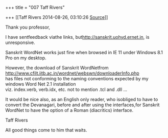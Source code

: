 +++
title = "007 Taff Rivers"

+++
[[Taff Rivers	2014-08-26, 03:10:26 [Source](https://groups.google.com/g/samskrita/c/J-fat5s82XI)]]



Thank you professor,

  

 I have sentfeedback viathe links, but<http://sanskrit.uohyd.ernet.in>, is unresponsive.

  

Sanskrit WordNet works just fine when browsed in IE 11 under Windows 8.1 Pro on my desktop.

However, the download of Sanskrit WordNetfrom <http://www.cfilt.iitb.ac.in/wordnet/webswn/downloaderInfo.php>  
has files not conforming to the naming conventions expected by my windows Word Net 2.1 installation  
 viz. index.verb, verb.idx, etc. not to mention .tcl and .dll ...  
  
It would be nice also, as an English only reader, who isobliged to have to convert the Devanagari, before and after using the interfaces,for Sanskrit WordNet to have the option of a Roman (diacritics) interface.

 Taff Rivers

All good things come to him that waits.  

